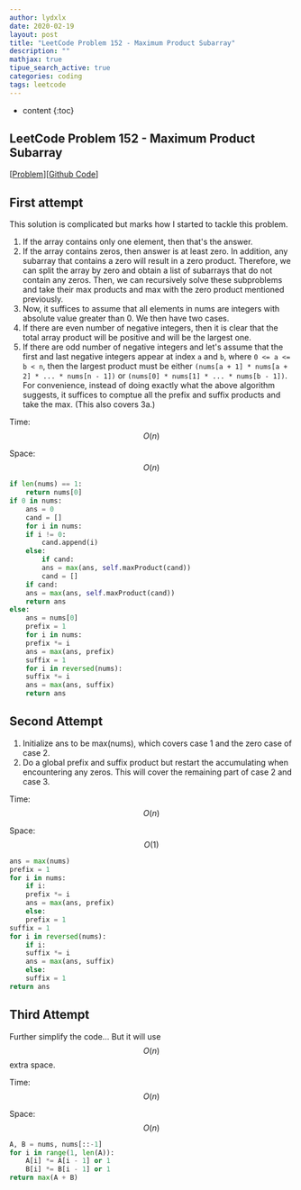 ```yaml
---
author: lydxlx
date: 2020-02-19
layout: post
title: "LeetCode Problem 152 - Maximum Product Subarray"
description: ""
mathjax: true
tipue_search_active: true
categories: coding
tags: leetcode
---
```


* content
{:toc}

## LeetCode Problem 152 - Maximum Product Subarray
[[Problem](https://leetcode.com/problems/maximum-product-subarray/)][[Github Code](https://github.com/lydxlx1/LeetCode/blob/master/src/_152.py)]

## First attempt
This solution is complicated but marks how I started to tackle this problem.
1. If the array contains only one element, then that's the answer.
2. If the array contains zeros, then answer is at least zero. In addition, any subarray that contains a zero
   will result in a zero product. Therefore, we can split the array by zero and obtain a list of subarrays
   that do not contain any zeros. Then, we can recursively solve these subproblems and take their max products
   and max with the zero product mentioned previously.
3. Now, it suffices to assume that all elements in nums are integers with absolute value greater than 0. We
   then have two cases.
  1. If there are even number of negative integers, then it is clear that the total array product will be
    positive and will be the largest one.
  2. If there are odd number of negative integers and let's assume that the first and last negative integers
    appear at index `a` and `b`, where `0 <= a <= b < n`, then the largest product must be either `(nums[a + 1] * nums[a + 2] * ... * nums[n - 1])`
    or `(nums[0] * nums[1] * ... * nums[b - 1])`.
    For convenience, instead of doing exactly what the above algorithm suggests, it suffices to comptue all the
    prefix and suffix products and take the max. (This also covers 3a.)

Time: $$O(n)$$

Space: $$O(n)$$


```python
if len(nums) == 1:
    return nums[0]
if 0 in nums:
    ans = 0
    cand = []
    for i in nums:
	if i != 0:
	    cand.append(i)
	else:
	    if cand:
		ans = max(ans, self.maxProduct(cand))
	    cand = []
    if cand:
	ans = max(ans, self.maxProduct(cand))
    return ans
else:
    ans = nums[0]
    prefix = 1
    for i in nums:
	prefix *= i
	ans = max(ans, prefix)
    suffix = 1
    for i in reversed(nums):
	suffix *= i
	ans = max(ans, suffix)
    return ans

```


## Second Attempt
1. Initialize ans to be max(nums), which covers case 1 and the zero case of case 2.
2. Do a global prefix and suffix product but restart the accumulating when encountering any zeros.
   This will cover the remaining part of case 2 and case 3.

Time: $$O(n)$$

Space: $$O(1)$$

```python
ans = max(nums)
prefix = 1
for i in nums:
    if i:
	prefix *= i
	ans = max(ans, prefix)
    else:
	prefix = 1
suffix = 1
for i in reversed(nums):
    if i:
	suffix *= i
	ans = max(ans, suffix)
    else:
	suffix = 1
return ans
```

## Third Attempt
Further simplify the code... But it will use $$O(n)$$ extra space.

Time: $$O(n)$$

Space: $$O(n)$$

```python
A, B = nums, nums[::-1]
for i in range(1, len(A)):
    A[i] *= A[i - 1] or 1
    B[i] *= B[i - 1] or 1
return max(A + B)
```

